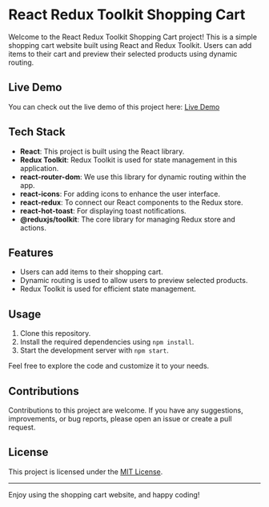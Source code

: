 # React Redux Toolkit Shopping Cart

Welcome to the React Redux Toolkit Shopping Cart project! This is a simple shopping cart website built using React and Redux Toolkit. Users can add items to their cart and preview their selected products using dynamic routing.

## Live Demo
You can check out the live demo of this project here: [Live Demo](https://rtk.netlify.app/)

## Tech Stack
- **React**: This project is built using the React library.
- **Redux Toolkit**: Redux Toolkit is used for state management in this application.
- **react-router-dom**: We use this library for dynamic routing within the app.
- **react-icons**: For adding icons to enhance the user interface.
- **react-redux**: To connect our React components to the Redux store.
- **react-hot-toast**: For displaying toast notifications.
- **@reduxjs/toolkit**: The core library for managing Redux store and actions.

## Features
- Users can add items to their shopping cart.
- Dynamic routing is used to allow users to preview selected products.
- Redux Toolkit is used for efficient state management.

## Usage
1. Clone this repository.
2. Install the required dependencies using `npm install`.
3. Start the development server with `npm start`.

Feel free to explore the code and customize it to your needs.

## Contributions
Contributions to this project are welcome. If you have any suggestions, improvements, or bug reports, please open an issue or create a pull request.

## License
This project is licensed under the [MIT License](LICENSE).

---

Enjoy using the shopping cart website, and happy coding!
